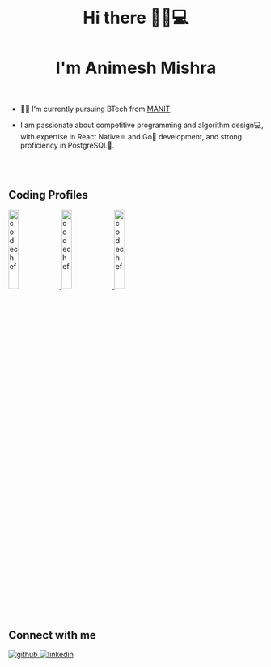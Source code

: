   
### <div align="center"><h1> Hi there 👋👨💻</h1></div>  
### <div align="center"> <h1> I'm Animesh Mishra </h1></div>  
  <br/>

- 👨‍🎓 I’m currently pursuing BTech from [MANIT](http://www.manit.ac.in/)  
  

- I am passionate about competitive programming and algorithm design💻, with expertise in React Native⚛️ and Go🐹 development, and strong proficiency in PostgreSQL🐘.
  

<br/>  




</td></tr></table>
<br/>  
<h2>Coding Profiles </h2>   
<div align="left">
<a href="https://codeforces.com/profile/animesh_30" target="_blank">
<img src=https://codeforces.org/s/0/images/codeforces-sponsored-by-ton.png width=20% alt=codechef  />
</a>  
<a href="https://leetcode.com/u/animesh_30/" target="_blank">
<img src=https://miro.medium.com/v2/resize:fit:1400/1*gBkMCGTAdSk4tu17SCa7RQ.png width=20% alt=codechef  />
</a>  
<a href="https://www.codechef.com/users/code_crafterr" target="_blank">
<img src=https://cdn.codechef.com/sites/all/themes/abessive/cc-logo.png width=20% alt=codechef  />
</a>
</div>  
<br/>
<h2>Connect with me</h2>  
<div align="left">
<a href="https://github.com/animesh30-dev" target="_blank">
<img src=https://img.shields.io/badge/github-%2324292e.svg?&style=for-the-badge&logo=github&logoColor=white alt=github style="margin-bottom: 5px;" />
</a>
<a href="https://www.linkedin.com/in/animesh-mishra-a510b8257/" target="_blank">
<img src=https://img.shields.io/badge/linkedin-%231E77B5.svg?&style=for-the-badge&logo=linkedin&logoColor=white alt=linkedin style="margin-bottom: 5px;" />
</a>  
</div>  
 
<br/>
